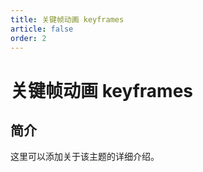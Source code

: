 ```yaml
---
title: 关键帧动画 keyframes
article: false
order: 2
---
```


# 关键帧动画 keyframes

## 简介

这里可以添加关于该主题的详细介绍。
